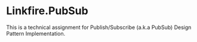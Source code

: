 # Linkfire.PubSub
This is a technical assignment for Publish/Subscribe (a.k.a PubSub) Design Pattern Implementation.
